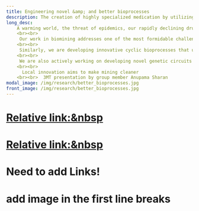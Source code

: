 ```yaml
---
title: Engineering novel &amp; and better bioprocesses
description: The creation of highly specialized medication by utilizing bio-informatics and genetic engineering
long_desc: 
    A warming world, the threat of epidemics, our rapidly declining drug stocks, and the inefficiency of current manufacturing processes have forced the industry to reconfigure its operations along the principles of Green Chemistry & Engineering. The new paradigm emphasizes improvements in the atom and energy efficiencies, and the environmental footprint of manufacturing processes by minimizing the generation of waste, eliminating the use of toxic reagents and solvents, utilizing renewable feedstocks, designing biodegradable products, and designing processes that minimize the likelihood of accidents. To this end, we are exploiting the immense ease and efficiency with which biological systems metabolize feedstocks to extract natural resources or produce value-added chemicals and materials to design and develop replacements for traditional chemical manufacturing processes. 
    <br><br>
     Our work in biomining addresses one of the most formidable challenges facing the mining industry – the extraction and processing of low-grade, hard-to-access ores. We are working with the Bradshaw Initiative for Minerals and Mining (link to brimm.ubc.ca) and Jetti Resources to engineer synthetic microbial consortia to leach copper in packed bed reactors and subsequently deposit the metal in a carbon-neutral microbial fuel cell. 
    <br><br> 
     Similarly, we are developing innovative cyclic bioprocesses that utilize waste streams from chemical manufacturing processes as inputs to produce performance chemicals that valorize existing products or can be sold as value-added products themselves. We are currently demonstrating this concept by harnessing the metagenome of pulp and paper sludge to synthesize polymers for the production of performance paper.  
    <br><br> 
     We are also actively working on developing novel genetic circuits to bridge macroscopic bioprocess control with intracellular control of metabolism. These methods can deliver significant improvements in productivity.  
    <br><br>
      Local innovation aims to make mining cleaner  
    <br><br>  3MT presentation by group member Anupama Sharan
modal_image: /img/research/better_bioprocesses.jpg
front_image: /img/research/better_bioprocesses.jpg
---
```

# <a href=  "https://bit.ly/2p9WdRX"> Relative link:&nbsp</a> 
 # <a href=  "https://www.youtube.com/watch?v=lKBiNCKVXPw"> Relative link:&nbsp</a> 
# Need to add Links! 
# add image in the first line breaks 